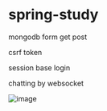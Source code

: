 # spring-study

mongodb
form get post

csrf token

session base login

chatting by websocket

![image](https://github.com/didwogus59/spring-study/assets/48164086/8fec5716-f436-4808-a269-06a12b2176b9)

